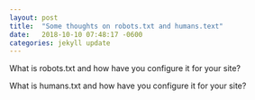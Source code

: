 ```yaml
---
layout: post
title:  "Some thoughts on robots.txt and humans.text"
date:   2018-10-10 07:48:17 -0600
categories: jekyll update
---
```


What is robots.txt and how have you configure it for your site?

What is humans.txt and how have you configure it for your site?

